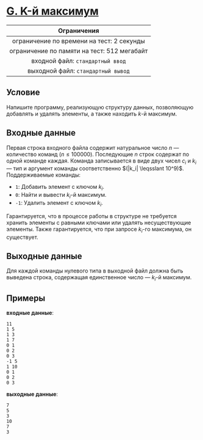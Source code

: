 # [G. K-й максимум](TaskG.java)

| Ограничения                                 |
|:-------------------------------------------:|
| ограничение по времени на тест: 2 секунды   |
| ограничение по памяти на тест: 512 мегабайт |
| входной файл: `стандартный ввод`            |
| выходной файл: `стандартный вывод`          |

## Условие

Напишите программу, реализующую структуру данных, позволяющую добавлять и удалять элементы, а также находить $k$-й максимум.

## Входные данные

Первая строка входного файла содержит натуральное число $n$ — количество команд $(n \leqslant 100000)$. Последующие $n$ строк содержат по одной команде каждая. Команда записывается в виде двух чисел $c_i$ и $k_i$ — тип и аргумент команды соответственно $(|k_i| \leqsslant 10^9)$. Поддерживаемые команды:

* `1`: Добавить элемент с ключом $k_i$.
* `0`: Найти и вывести $k_i$-й максимум.
* `-1`: Удалить элемент с ключом $k_i$.

Гарантируется, что в процессе работы в структуре не требуется хранить элементы с равными ключами или удалять несуществующие элементы. Также гарантируется, что при запросе $k_i$-го максимума, он существует.

## Выходные данные

Для каждой команды нулевого типа в выходной файл должна быть выведена строка, содержащая единственное число — $k_i$-й максимум.

## Примеры

**входные данные**:

```text
11
1 5
1 3
1 7
0 1
0 2
0 3
-1 5
1 10
0 1
0 2
0 3
```

**выходные данные**:

```text
7
5
3
10
7
3
```
